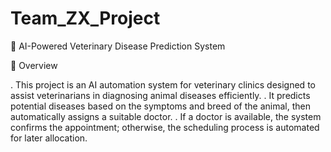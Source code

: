 # Team_ZX_Project

🐾 AI-Powered Veterinary Disease Prediction System

📘 Overview

. This project is an AI automation system for veterinary clinics designed to assist veterinarians in diagnosing animal diseases efficiently.
. It predicts potential diseases based on the symptoms and breed of the animal, then automatically assigns a suitable doctor.
. If a doctor is available, the system confirms the appointment; otherwise, the scheduling process is automated for later allocation.
